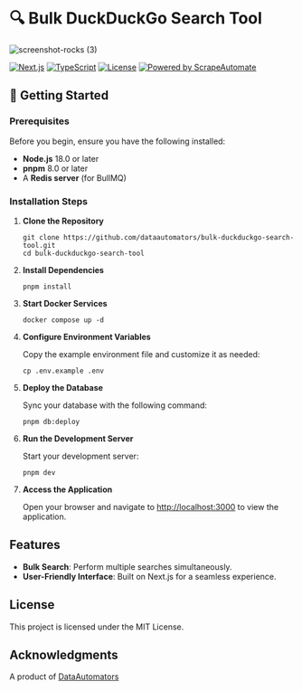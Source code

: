 # 🔍 Bulk DuckDuckGo Search Tool

![screenshot-rocks (3)](https://github.com/user-attachments/assets/473887be-015b-485d-aa94-ff49f47b7b91)


[![Next.js](https://img.shields.io/badge/Next.js-15-black)](https://nextjs.org)
[![TypeScript](https://img.shields.io/badge/TypeScript-5.0-blue)](https://www.typescriptlang.org)
[![License](https://img.shields.io/badge/license-MIT-green)](LICENSE)
[![Powered by ScrapeAutomate](https://img.shields.io/badge/Powered%20by-ScrapeAutomate-blue)](https://scrapeautomate.com)

## 🚀 Getting Started

### Prerequisites

Before you begin, ensure you have the following installed:

- **Node.js** 18.0 or later
- **pnpm** 8.0 or later
- A **Redis server** (for BullMQ)

### Installation Steps

1. **Clone the Repository**

   ```
   git clone https://github.com/dataautomators/bulk-duckduckgo-search-tool.git
   cd bulk-duckduckgo-search-tool
   ```

2. **Install Dependencies**

   ```
   pnpm install
   ```

3. **Start Docker Services**

   ```
   docker compose up -d
   ```

4. **Configure Environment Variables**

   Copy the example environment file and customize it as needed:

   ```
   cp .env.example .env
   ```

5. **Deploy the Database**

   Sync your database with the following command:

   ```
   pnpm db:deploy
   ```

6. **Run the Development Server**

   Start your development server:

   ```
   pnpm dev
   ```

7. **Access the Application**

   Open your browser and navigate to [http://localhost:3000](http://localhost:3000) to view the application.

## Features

- **Bulk Search**: Perform multiple searches simultaneously.
- **User-Friendly Interface**: Built on Next.js for a seamless experience.


## License

This project is licensed under the MIT License.

## Acknowledgments

A product of [DataAutomators](https://dataautomators.io)

